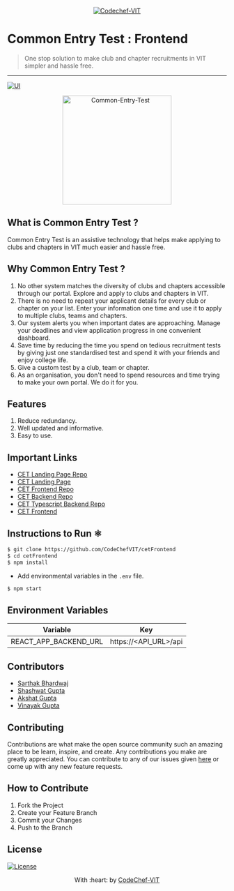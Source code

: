 <p align="center"><a href="https://www.codechefvit.com" target="_blank"><img src="https://s3.amazonaws.com/codechef_shared/sites/all/themes/abessive/logo-3.png" title="CodeChef-VIT" alt="Codechef-VIT"></a>
</p>

# Common Entry Test : Frontend

> <Subtitle>
> One stop solution to make club and chapter recruitments in VIT simpler and hassle free.

---
[![UI ](https://img.shields.io/badge/User%20Interface-Link%20to%20UI-orange?style=flat-square&logo=appveyor)](https://cet-portal.codechefvit.com)

<p align="center">
<img src="https://i.ibb.co/VppxmWZ/cet.png" alt="Common-Entry-Test" width="250px"/>
</p>

## What is Common Entry Test ?
Common Entry Test is an assistive technology that helps make applying to clubs and chapters in VIT much easier and hassle free.

## Why Common Entry Test ?
1. No other system matches the diversity of clubs and chapters accessible through our portal. Explore and apply to clubs and chapters in VIT.
2. There is no need to repeat your applicant details for every club or chapter on your list. Enter your information one time and use it to apply to multiple clubs, teams and chapters.
3. Our system alerts you when important dates are approaching. Manage your deadlines and view application progress in one convenient dashboard.
4. Save time by reducing the time you spend on tedious recruitment tests by giving just one standardised test and spend it with your friends and enjoy college life.
5. Give a custom test by a club, team or chapter.
6. As an organisation, you don't need to spend resources and time trying to make your own portal. We do it for you.

## Features
1. Reduce redundancy.
2. Well updated and informative.
3. Easy to use.

## Important Links
- [CET Landing Page Repo](https://github.com/CodeChefVIT/Common-Entry-Test)
- [CET Landing Page](https://cet.codechefvit.com)
- [CET Frontend Repo](https://github.com/CodeChefVIT/cetFrontend)
- [CET Backend Repo](https://github.com/CodeChefVIT/cetBackend)
- [CET Typescript Backend Repo](https://github.com/CodeChefVIT/CET-Backend-Typescript)
- [CET Frontend](https://cet-portal.codechefvit.com) 

## Instructions to Run ⚛️
```bash
$ git clone https://github.com/CodeChefVIT/cetFrontend
$ cd cetFrontend
$ npm install
```
- Add environmental variables in the `.env` file.
```bash
$ npm start
```

## Environment Variables
| Variable              | Key                                    |
| --------------------- |:--------------------------------------:|
| REACT_APP_BACKEND_URL | https://<API_URL>/api |


## Contributors
- <a href="https://github.com/Sarthakbh321">Sarthak Bhardwaj</a>
- <a href="https://github.com/shashtag">Shashwat Gupta</a>
- <a href="https://github.com/akshatvg">Akshat Gupta</a>
- <a href="https://github.com/gvinayakgupta">Vinayak Gupta</a>

## Contributing
Contributions are what make the open source community such an amazing place to be learn, inspire, and create. Any contributions you make are greatly appreciated. You can contribute to any of our issues given [here](https://github.com/CodeChefVIT/Common-Entry-Test/issues) or come up with any new feature requests.

## How to Contribute
1. Fork the Project
2. Create your Feature Branch 
3. Commit your Changes 
4. Push to the Branch 

## License
[![License](http://img.shields.io/:license-mit-blue.svg?style=flat-square)](http://badges.mit-license.org)

<p align="center">
	With :heart: by <a href="https://www.codechefvit.com" target="_blank">CodeChef-VIT</a>
</p>
